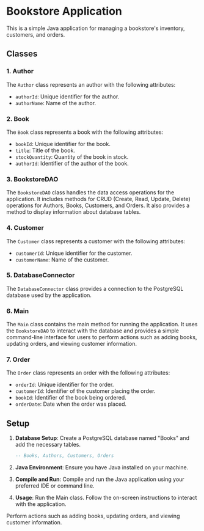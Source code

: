 # Bookstore Application

This is a simple Java application for managing a bookstore's inventory, customers, and orders.

## Classes

### 1. Author

The `Author` class represents an author with the following attributes:

- `authorId`: Unique identifier for the author.
- `authorName`: Name of the author.

### 2. Book

The `Book` class represents a book with the following attributes:

- `bookId`: Unique identifier for the book.
- `title`: Title of the book.
- `stockQuantity`: Quantity of the book in stock.
- `authorId`: Identifier of the author of the book.

### 3. BookstoreDAO

The `BookstoreDAO` class handles the data access operations for the application. It includes methods for CRUD (Create, Read, Update, Delete) operations for Authors, Books, Customers, and Orders. It also provides a method to display information about database tables.

### 4. Customer

The `Customer` class represents a customer with the following attributes:

- `customerId`: Unique identifier for the customer.
- `customerName`: Name of the customer.

### 5. DatabaseConnector

The `DatabaseConnector` class provides a connection to the PostgreSQL database used by the application.

### 6. Main

The `Main` class contains the main method for running the application. It uses the `BookstoreDAO` to interact with the database and provides a simple command-line interface for users to perform actions such as adding books, updating orders, and viewing customer information.

### 7. Order

The `Order` class represents an order with the following attributes:

- `orderId`: Unique identifier for the order.
- `customerId`: Identifier of the customer placing the order.
- `bookId`: Identifier of the book being ordered.
- `orderDate`: Date when the order was placed.

## Setup

1. **Database Setup**: Create a PostgreSQL database named "Books" and add the necessary tables.

   ```sql
   -- Books, Authors, Customers, Orders

2. **Java Environment**: Ensure you have Java installed on your machine.

3. **Compile and Run**: Compile and run the Java application using your preferred IDE or command line.

4. **Usage**: Run the Main class.
   Follow the on-screen instructions to interact with the application.

Perform actions such as adding books, updating orders, and viewing customer information.

